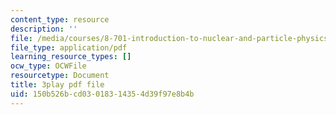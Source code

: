```yaml
---
content_type: resource
description: ''
file: /media/courses/8-701-introduction-to-nuclear-and-particle-physics-fall-2020/150b526bcd03018314354d39f97e8b4b_bltHh3K2_Gs.pdf
file_type: application/pdf
learning_resource_types: []
ocw_type: OCWFile
resourcetype: Document
title: 3play pdf file
uid: 150b526b-cd03-0183-1435-4d39f97e8b4b
---
```

